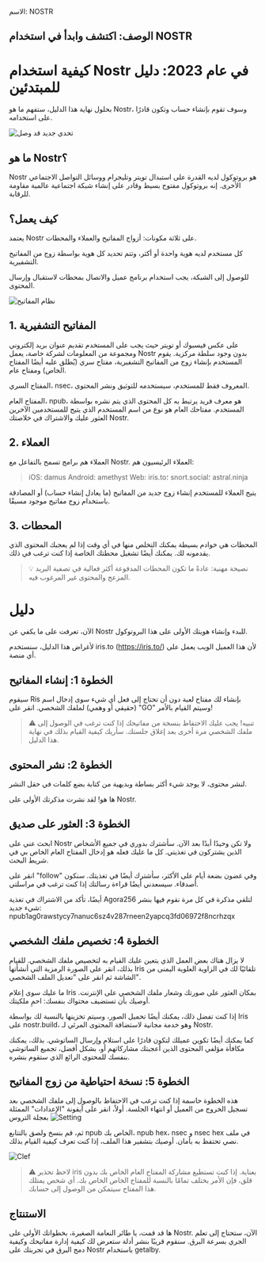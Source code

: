 الاسم: NOSTR

الوصف: اكتشف وابدأ في استخدام NOSTR
---

# كيفية استخدام Nostr في عام 2023: دليل للمبتدئين

بحلول نهاية هذا الدليل، ستفهم ما هو Nostr، وسوف تقوم بإنشاء حساب وتكون قادرًا على استخدامه.

![تحدي جديد قد وصل](assets/1.jpeg)

## ما هو Nostr؟

Nostr هو بروتوكول لديه القدرة على استبدال تويتر وتليجرام ووسائل التواصل الاجتماعي الأخرى. إنه بروتوكول مفتوح بسيط وقادر على إنشاء شبكة اجتماعية عالمية مقاومة للرقابة.

## كيف يعمل؟

يعتمد Nostr على ثلاثة مكونات: أزواج المفاتيح والعملاء والمحطات.

كل مستخدم لديه هوية واحدة أو أكثر، وتتم تحديد كل هوية بواسطة زوج من المفاتيح التشفيرية.

للوصول إلى الشبكة، يجب استخدام برنامج عميل والاتصال بمحطات لاستقبال وإرسال المحتوى.

![نظام المفاتيح](assets/2.jpeg)

## 1. المفاتيح التشفيرية

على عكس فيسبوك أو تويتر حيث يجب على المستخدم تقديم عنوان بريد إلكتروني ومجموعة من المعلومات لشركة خاصة، يعمل Nostr بدون وجود سلطة مركزية. يقوم المستخدم بإنشاء زوج من المفاتيح التشفيرية، مفتاح سري (يُطلق عليه أيضًا المفتاح الخاص) ومفتاح عام.

المفتاح السري، nsec، المعروف فقط للمستخدم، سيستخدمه للتوثيق ونشر المحتوى.

المفتاح العام، npub، هو معرف فريد يرتبط به كل المحتوى الذي يتم نشره بواسطة المستخدم. مفتاحك العام هو نوع من اسم المستخدم الذي يتيح للمستخدمين الآخرين العثور عليك والاشتراك في خلاصتك Nostr.

## 2. العملاء

العملاء هم برامج تسمح بالتفاعل مع Nostr. العملاء الرئيسيون هم:

> iOS: damus
> Android: amethyst
> Web: iris.to؛ snort.social؛ astral.ninja

يتيح العملاء للمستخدم إنشاء زوج جديد من المفاتيح (ما يعادل إنشاء حساب) أو المصادقة باستخدام زوج مفاتيح موجود مسبقًا.

## 3. المحطات

المحطات هي خوادم بسيطة يمكنك التخلص منها في أي وقت إذا لم يعجبك المحتوى الذي يقدمونه لك. يمكنك أيضًا تشغيل محطتك الخاصة إذا كنت ترغب في ذلك.

> 💡 نصيحة مهنية: عادةً ما تكون المحطات المدفوعة أكثر فعالية في تصفية البريد المزعج والمحتوى غير المرغوب فيه.

# دليل

الآن، تعرفت على ما يكفي عن Nostr للبدء وإنشاء هويتك الأولى على هذا البروتوكول.

لأغراض هذا الدليل، سنستخدم iris.to (https://iris.to/) لأن هذا العميل الويب يعمل على أي منصة.

## الخطوة 1: إنشاء المفاتيح
سيقوم Ris بإنشاء لك مفتاح لعبة دون أن تحتاج إلى فعل أي شيء سوى إدخال اسم (حقيقي أو وهمي) لملفك الشخصي. انقر على "GO" وسيتم القيام بالأمر!

> ⚠️ تنبيه! يجب عليك الاحتفاظ بنسخة من مفاتيحك إذا كنت ترغب في الوصول إلى ملفك الشخصي مرة أخرى بعد إغلاق جلستك. سأريك كيفية القيام بذلك في نهاية هذا الدليل.

## الخطوة 2: نشر المحتوى

لنشر محتوى، لا يوجد شيء أكثر بساطة وبديهية من كتابة بضع كلمات في حقل النشر.

ها هو! لقد نشرت مذكرتك الأولى على Nostr.

## الخطوة 3: العثور على صديق

ابحث عني على Nostr ولا تكن وحيدًا أبدًا بعد الآن. سأشترك بدوري في جميع الأشخاص الذين يشتركون في تغذيتي. كل ما عليك فعله هو إدخال المفتاح العام الخاص بي في شريط البحث.

انقر على "follow" وفي غضون بضعة أيام على الأكثر، سأشترك أيضًا في تغذيتك. سنكون أصدقاء. سيسعدني أيضًا قراءة رسالتك إذا كنت ترغب في مراسلتي.

أيضًا، تأكد من الاشتراك في تغذية Agora256 لتلقي مذكرة في كل مرة نقوم فيها بنشر شيء جديد: npub1ag0rawstycy7nanuc6sz4v287rneen2yapcq3fd06972f8ncrhzqx

## الخطوة 4: تخصيص ملفك الشخصي

لا يزال هناك بعض العمل الذي يتعين عليك القيام به لتخصيص ملفك الشخصي. للقيام بذلك، انقر على الصورة الرمزية التي أنشأتها Iris تلقائيًا لك في الزاوية العلوية اليمنى من الشاشة ثم انقر على "تعديل الملف الشخصي".

ما عليك سوى إعلام Iris بمكان العثور على صورتك وشعار ملفك الشخصي على الإنترنت. أوصيك بأن تستضيف محتواك بنفسك: احمِ ملكيتك.

إذا كنت تفضل ذلك، يمكنك أيضًا تحميل الصور، وسيتم تخزينها بالنسبة لك بواسطة Iris على nostr.build، وهو خدمة مجانية لاستضافة المحتوى المرئي لـ Nostr.

كما يمكنك أيضًا تكوين عميلك لتكون قادرًا على استلام وإرسال الساتوشي. بذلك، يمكنك مكافأة مؤلفي المحتوى الذين أعجبتك مشاركاتهم أو، بشكل أفضل، تجميع الساتوشي بنفسك للمحتوى الرائع الذي ستقوم بنشره.

## الخطوة 5: نسخة احتياطية من زوج المفاتيح

هذه الخطوة حاسمة إذا كنت ترغب في الاحتفاظ بالوصول إلى ملفك الشخصي بعد تسجيل الخروج من العميل أو انتهاء الجلسة.
أولاً، انقر على أيقونة "الإعدادات" الممثلة بعجلة التروس
![Setting](assets/9.jpeg)

ثم، قم بنسخ ولصق بالتتابع npub الخاص بك، npub hex، nsec و nsec hex في ملف نصي تحتفظ به بأمان. أوصيك بتشفير هذا الملف، إذا كنت تعرف كيفية القيام بذلك.

![Clef](assets/10.jpeg)

> ⚠️ لاحظ تحذير iris بعناية. إذا كنت تستطيع مشاركة المفتاح العام الخاص بك بدون قلق، فإن الأمر يختلف تمامًا بالنسبة للمفتاح الخاص الخاص بك. أي شخص يمتلك هذا المفتاح سيتمكن من الوصول إلى حسابك.

## الاستنتاج

ها قد قمت، يا طائر النعامة الصغيرة، بخطواتك الأولى على Nostr. الآن، ستحتاج إلى تعلم الجري بسرعة البرق. سنقوم قريبًا بنشر أدلة ستعرض لك كيفية إدارة مفاتيحك وكيفية دمج البرق في تجربتك على Nostr باستخدام getalby.